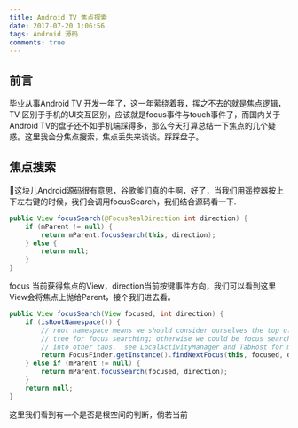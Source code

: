 ```yaml
---
title: Android TV 焦点探索
date: 2017-07-20 1:06:56
tags: Android 源码
comments: true
---
```


## 前言
毕业从事Android TV 开发一年了，这一年萦绕着我，挥之不去的就是焦点逻辑，TV 区别于手机的UI交互区别，应该就是focus事件与touch事件了，而国内关于Android TV的盘子还不如手机端踩得多，那么今天打算总结一下焦点的几个疑惑。这里我会分焦点搜索，焦点丢失来谈谈。踩踩盘子。
<!--more-->
## 焦点搜索
这块儿Android源码很有意思，谷歌爹们真的牛啊，好了，当我们用遥控器按上下左右键的时候，我们会调用focusSearch，我们结合源码看一下.
``` Java
public View focusSearch(@FocusRealDirection int direction) {
    if (mParent != null) {
        return mParent.focusSearch(this, direction);
    } else {
        return null;
    }
}
```
focus 当前获得焦点的View，direction当前按键事件方向，我们可以看到这里View会将焦点上抛给Parent，接个我们进去看。
``` Java
public View focusSearch(View focused, int direction) {
    if (isRootNamespace()) {
        // root namespace means we should consider ourselves the top of the
        // tree for focus searching; otherwise we could be focus searching
        // into other tabs.  see LocalActivityManager and TabHost for more info
        return FocusFinder.getInstance().findNextFocus(this, focused, direction);
    } else if (mParent != null) {
        return mParent.focusSearch(focused, direction);
    }
    return null;
}
```
这里我们看到有一个是否是根空间的判断，倘若当前
